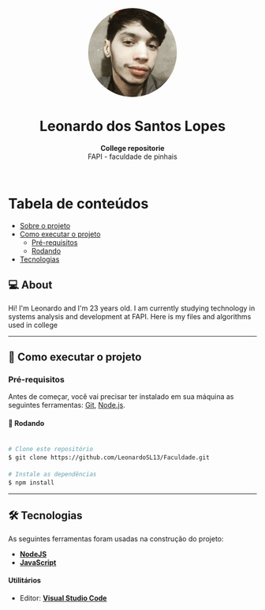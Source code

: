 <div align="center"><img src="https://raw.githubusercontent.com/LeonardoSL13/Portfolio/master/img/imagen3.jpg" style="height:180px;width:180px;border-radius:50%;max-width:none;"></div>
<h1 align="center">Leonardo dos Santos Lopes</h1>
<p align="center"><strong>College repositorie</strong>
<br>FAPI - faculdade de pinhais</p>
<br/>


Tabela de conteúdos
=================
<!--ts-->
   * [Sobre o projeto](#-about)
   * [Como executar o projeto](#-como-executar-o-projeto)
     * [Pré-requisitos](#pré-requisitos)
     * [Rodando](#-rodando)
   * [Tecnologias](#-tecnologias)
<!--te-->


## 💻 About

Hi! I'm Leonardo and I'm 23 years old. I am currently studying technology in systems analysis and development at FAPI. Here is my files and algorithms used in college


---


## 🚀 Como executar o projeto

### Pré-requisitos

Antes de começar, você vai precisar ter instalado em sua máquina as seguintes ferramentas:
[Git](https://git-scm.com), [Node.js](https://nodejs.org/en/). 


#### 🎲 Rodando 

```bash

# Clone este repositório
$ git clone https://github.com/LeonardoSL13/Faculdade.git

# Instale as dependências
$ npm install


```


---

## 🛠 Tecnologias

As seguintes ferramentas foram usadas na construção do projeto:


-   **[NodeJS](https://nodejs.org/en/)**
-   **[JavaScript](https://developer.mozilla.org/pt-BR/docs/Web/JavaScript)**


#### **Utilitários**

-   Editor:  **[Visual Studio Code](https://code.visualstudio.com/)**  

